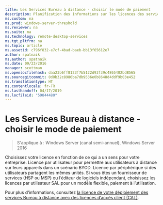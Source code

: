 ```yaml
---
title: Les Services Bureau à distance - choisir le mode de paiement
description: Planification des informations sur les licences des services Bureau à distance.
ms.custom: na
ms.prod: windows-server-threshold
ms.reviewer: na
ms.suite: na
ms.technology: remote-desktop-services
ms.tgt_pltfrm: na
ms.topic: article
ms.assetid: c796f832-e7cf-4bad-baeb-bb13f65612e7
author: spatnaik
ms.author: spatnaik
ms.date: 09/23/2016
manager: scottman
ms.openlocfilehash: daa23b6ff8123f7b5122d93f39c4865402bd8565
ms.sourcegitcommit: 0d0b32c8986ba7db9536e0b8648d4ddf9b03e452
ms.translationtype: HT
ms.contentlocale: fr-FR
ms.lasthandoff: 04/17/2019
ms.locfileid: "59844480"
---
```

# <a name="remote-desktop-services---choose-how-you-pay"></a>Les Services Bureau à distance - choisir le mode de paiement

>S'applique à : Windows Server (canal semi-annuel), Windows Server 2016

Choisissez votre licence en fonction de ce qui a un sens pour votre entreprise. Licence par utilisateur pour permettre aux utilisateurs à distance sur leurs appareils dans un scénario BYOD. Licence par périphérique si des utilisateurs partagent les mêmes unités. Si vous êtes un fournisseur de services (HSP ou MSP) ou l’éditeur de logiciels indépendant, choisissez les licences par utilisateur SAL pour un modèle flexible, paiement à l’utilisation.

Pour plus d’informations, consultez [la licence de votre déploiement des services Bureau à distance avec des licences d’accès client (CAL)](rds-client-access-license.md).
